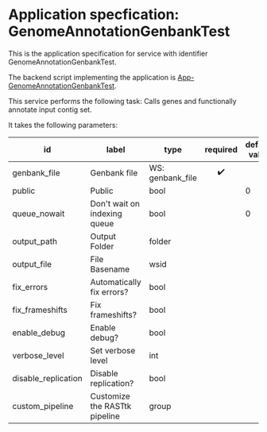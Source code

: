 
# Application specfication: GenomeAnnotationGenbankTest

This is the application specification for service with identifier GenomeAnnotationGenbankTest.

The backend script implementing the application is [App-GenomeAnnotationGenbankTest](service-scripts/App-GenomeAnnotationGenbankTest.pm).

This service performs the following task:   Calls genes and functionally annotate input contig set.

It takes the following parameters:

| id | label | type | required | default value |
| -- | ----- | ---- | :------: | ------------ |
| genbank_file | Genbank file | WS: genbank_file  | :heavy_check_mark: |  |
| public | Public | bool  |  | 0 |
| queue_nowait | Don't wait on indexing queue | bool  |  | 0 |
| output_path | Output Folder | folder  |  |  |
| output_file | File Basename | wsid  |  |  |
| fix_errors | Automatically fix errors? | bool  |  |  |
| fix_frameshifts | Fix frameshifts? | bool  |  |  |
| enable_debug | Enable debug? | bool  |  |  |
| verbose_level | Set verbose level | int  |  |  |
| disable_replication | Disable replication? | bool  |  |  |
| custom_pipeline | Customize the RASTtk pipeline | group  |  |  |

